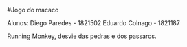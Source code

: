 #Jogo do macaco

Alunos: 
  Diego Paredes - 1821502
  Eduardo Colnago - 1821187
  

Running Monkey, desvie das pedras e dos passaros.